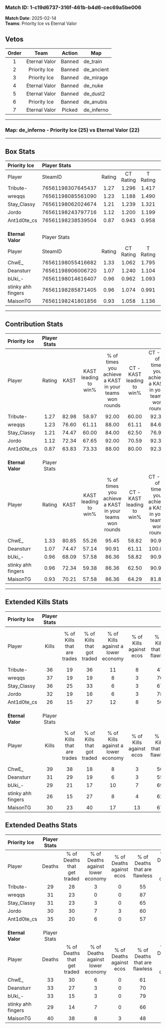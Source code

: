 ### Match ID: 1-c19d6737-316f-461b-b4d6-cec69a5be006  
**Match Date**: 2025-02-14  
**Teams**: Priority Ice vs Eternal Valor  

## Vetos  

| Order | Team | Action | Map |
| :---: | :--: | :----: | --- |
| 1 | Eternal Valor | Banned | de_train |
| 2 | Priority Ice | Banned | de_ancient |
| 3 | Priority Ice | Banned | de_mirage |
| 4 | Eternal Valor | Banned | de_nuke |
| 5 | Eternal Valor | Banned | de_dust2 |
| 6 | Priority Ice | Banned | de_anubis |
| 7 | Eternal Valor | Picked | de_inferno |

---  

### **Map**: de_inferno - Priority Ice (25) vs Eternal Valor (22)  
---  

## Box Stats  

| **Priority Ice**   | Player Stats      |        |           |          |       |      |       |         |        |      |     |
| :- | :- | :-: | :-: | :-: | :-: | :-: | :-: | :-: | :-: | :-: | :-: |
| Player             | SteamID           | Rating | CT Rating | T Rating | KAST  | ADR  | Kills | Assists | Deaths | K/D  | HS% |
| Tribute-           | 76561198307645437 |  1.27  |   1.296   |  1.417   | 82.98 | 78.7 |  36   |   10    |   29   | 1.24 | 41  |
| wreqqs             | 76561198085561090 |  1.23  |   1.188   |  1.490   | 76.60 | 80.0 |  37   |   11    |   31   | 1.19 | 27  |
| Stay_Classy        | 76561198062024674 |  1.21  |   1.239   |  1.321   | 74.47 | 85.1 |  36   |   10    |   31   | 1.16 | 30  |
| Jordo              | 76561198243797716 |  1.12  |   1.200   |  1.199   | 72.34 | 78.3 |  32   |   14    |   30   | 1.07 | 34  |
| Ant1d0te_cs        | 76561198238539504 |  0.87  |   0.943   |  0.958   | 63.83 | 72.8 |  26   |   13    |   35   | 0.74 | 42  |
|                    |                   |        |           |          |       |      |       |         |        |      |     |
|                    |                   |        |           |          |       |      |       |         |        |      |     |
|                    |                   |        |           |          |       |      |       |         |        |      |     |
| **Eternal Valor**  | Player Stats      |        |           |          |       |      |       |         |        |      |     |
| Player             | SteamID           | Rating | CT Rating | T Rating | KAST  | ADR  | Kills | Assists | Deaths | K/D  | HS% |
| ChwE_              | 76561198055416682 |  1.33  |   1.062   |  1.795   | 80.85 | 93.8 |  39   |   18    |   33   | 1.18 | 43  |
| Deansturr          | 76561198906006720 |  1.07  |   1.240   |  1.104   | 74.47 | 76.3 |  31   |   11    |   33   | 0.94 | 51  |
| bUki_-             | 76561198014616407 |  0.96  |   0.962   |  1.093   | 68.09 | 68.7 |  29   |    9    |   33   | 0.88 | 48  |
| stinky ahh fingers | 76561198285871405 |  0.96  |   1.074   |  0.991   | 72.34 | 61.8 |  26   |    9    |   29   | 0.90 | 61  |
| MaisonTG           | 76561198241801856 |  0.93  |   1.058   |  1.136   | 70.21 | 70.0 |  30   |   15    |   40   | 0.75 | 30  |
---  

## Contribution Stats  

| **Priority Ice**   | Player Stats |       |                      |                                                        |                           |                                                             |                          |                                                            |
| :- | :-: | :-: | :-: | :-: | :-: | :-: | :-: | :-: |
| Player             |    Rating    | KAST  | KAST leading to win% | % of times you achieve a KAST in your teams won rounds | CT - KAST leading to win% | CT - % of times you achieve a KAST in your teams won rounds | T - KAST leading to win% | T - % of times you achieve a KAST in your teams won rounds |
| Tribute-           |     1.27     | 82.98 |        58.97         |                         92.00                          |           60.00           |                            92.31                            |          57.89           |                           91.67                            |
| wreqqs             |     1.23     | 76.60 |        61.11         |                         88.00                          |           61.11           |                            84.62                            |          61.11           |                           91.67                            |
| Stay_Classy        |     1.21     | 74.47 |        60.00         |                         84.00                          |           62.50           |                            76.92                            |          57.89           |                           91.67                            |
| Jordo              |     1.12     | 72.34 |        67.65         |                         92.00                          |           70.59           |                            92.31                            |          64.71           |                           91.67                            |
| Ant1d0te_cs        |     0.87     | 63.83 |        73.33         |                         88.00                          |           80.00           |                            92.31                            |          66.67           |                           83.33                            |
|                    |              |       |                      |                                                        |                           |                                                             |                          |                                                            |
|                    |              |       |                      |                                                        |                           |                                                             |                          |                                                            |
|                    |              |       |                      |                                                        |                           |                                                             |                          |                                                            |
| **Eternal Valor**  | Player Stats |       |                      |                                                        |                           |                                                             |                          |                                                            |
| Player             |    Rating    | KAST  | KAST leading to win% | % of times you achieve a KAST in your teams won rounds | CT - KAST leading to win% | CT - % of times you achieve a KAST in your teams won rounds | T - KAST leading to win% | T - % of times you achieve a KAST in your teams won rounds |
| ChwE_              |     1.33     | 80.85 |        55.26         |                         95.45                          |           58.82           |                            90.91                            |          52.38           |                           100.00                           |
| Deansturr          |     1.07     | 74.47 |        57.14         |                         90.91                          |           61.11           |                           100.00                            |          52.94           |                           81.82                            |
| bUki_-             |     0.96     | 68.09 |        57.58         |                         86.36                          |           58.82           |                            90.91                            |          56.25           |                           81.82                            |
| stinky ahh fingers |     0.96     | 72.34 |        59.38         |                         86.36                          |           62.50           |                            90.91                            |          56.25           |                           81.82                            |
| MaisonTG           |     0.93     | 70.21 |        57.58         |                         86.36                          |           64.29           |                            81.82                            |          52.63           |                           90.91                            |
---  

## Extended Kills Stats  

| **Priority Ice**   | Player Stats |                            |                            |                                    |                         |                              |                                 |                                       |                    |           |
| :- | :-: | :-: | :-: | :-: | :-: | :-: | :-: | :-: | :-: | :-: |
| Player             |    Kills     | % of Kills that are trades | % of Kills that got traded | % of Kills against a lower economy | % of Kills against ecos | % of Kills that are flawless | % of Kills that are close duels | % of Kills that are assisted by flash | Pistol Round Kills | AWP Kills |
| Tribute-           |      36      |             19             |             36             |                 11                 |            8            |              47              |                8                |                   0                   |         0          |     1     |
| wreqqs             |      37      |             19             |             19             |                 8                  |            3            |              76              |                3                |                   3                   |         27         |     1     |
| Stay_Classy        |      36      |             25             |             33             |                 6                  |            3            |              67              |                3                |                   0                   |         0          |     3     |
| Jordo              |      32      |             19             |             16             |                 6                  |            3            |              78              |                6                |                   9                   |         0          |     0     |
| Ant1d0te_cs        |      26      |             15             |             27             |                 12                 |            8            |              50              |                4                |                   8                   |         1          |     1     |
|                    |              |                            |                            |                                    |                         |                              |                                 |                                       |                    |           |
|                    |              |                            |                            |                                    |                         |                              |                                 |                                       |                    |           |
|                    |              |                            |                            |                                    |                         |                              |                                 |                                       |                    |           |
| **Eternal Valor**  | Player Stats |                            |                            |                                    |                         |                              |                                 |                                       |                    |           |
| Player             |    Kills     | % of Kills that are trades | % of Kills that got traded | % of Kills against a lower economy | % of Kills against ecos | % of Kills that are flawless | % of Kills that are close duels | % of Kills that are assisted by flash | Pistol Round Kills | AWP Kills |
| ChwE_              |      39      |             38             |             18             |                 8                  |            3            |              56              |                8                |                   0                   |         2          |     0     |
| Deansturr          |      31      |             29             |             19             |                 6                  |            3            |              55              |                6                |                   0                   |         0          |     1     |
| bUki_-             |      29      |             21             |             17             |                 10                 |            7            |              69              |                0                |                   0                   |         12         |     1     |
| stinky ahh fingers |      26      |             15             |             27             |                 8                  |            4            |              62              |                8                |                  15                   |         0          |     2     |
| MaisonTG           |      30      |             23             |             40             |                 17                 |           13            |              67              |                0                |                   7                   |         0          |     1     |
## Extended Deaths Stats  

| **Priority Ice**   | Player Stats |                             |                                   |                          |                               |                            |                           |               |
| :- | :-: | :-: | :-: | :-: | :-: | :-: | :-: | :-: |
| Player             |    Deaths    | % of Deaths that get traded | % of Deaths against lower economy | % of Deaths against ecos | % of Deaths that are flawless | % of Deaths that are close | % of Deaths while blinded | Deaths to AWP |
| Tribute-           |      29      |             28              |                 3                 |            0             |              55               |             3              |             0             |       2       |
| wreqqs             |      31      |             23              |                 0                 |            0             |              87               |             0              |             3             |       2       |
| Stay_Classy        |      31      |             23              |                 3                 |            0             |              65               |             3              |             3             |       7       |
| Jordo              |      30      |             30              |                 7                 |            3             |              60               |             13             |             3             |       2       |
| Ant1d0te_cs        |      35      |             20              |                 6                 |            0             |              57               |             3              |             9             |       1       |
|                    |              |                             |                                   |                          |                               |                            |                           |               |
|                    |              |                             |                                   |                          |                               |                            |                           |               |
|                    |              |                             |                                   |                          |                               |                            |                           |               |
| **Eternal Valor**  | Player Stats |                             |                                   |                          |                               |                            |                           |               |
| Player             |    Deaths    | % of Deaths that get traded | % of Deaths against lower economy | % of Deaths against ecos | % of Deaths that are flawless | % of Deaths that are close | % of Deaths while blinded | Deaths to AWP |
| ChwE_              |      33      |             30              |                 6                 |            0             |              61               |             3              |             6             |       5       |
| Deansturr          |      33      |             27              |                 3                 |            0             |              70               |             0              |             0             |       5       |
| bUki_-             |      33      |             15              |                 3                 |            0             |              79               |             6              |             3             |       6       |
| stinky ahh fingers |      29      |             14              |                 7                 |            0             |              66               |             10             |             0             |       5       |
| MaisonTG           |      40      |             38              |                 8                 |            3             |              48               |             5              |             8             |       7       |
